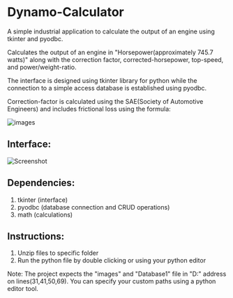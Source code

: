 # Dynamo-Calculator
A simple industrial application to calculate the output of an engine using tkinter and pyodbc.

Calculates the output of an engine in "Horsepower(approximately 745.7 watts)" along with the correction factor, corrected-horsepower, top-speed, and power/weight-ratio.

The interface is designed using tkinter library for python while the connection to a simple access database is established using pyodbc.

Correction-factor is calculated using the SAE(Society of Automotive Engineers) and includes frictional loss using the formula:

![images](https://user-images.githubusercontent.com/112173249/186931113-14855aef-a69c-477c-b988-346596f02cbd.png)

## Interface:
![Screenshot](https://user-images.githubusercontent.com/112173249/186932190-d54cc001-c2b3-4f78-b7c2-916c0ed0e4d8.jpg)


## Dependencies:
1. tkinter (interface)
2. pyodbc (database connection and CRUD operations)
3. math (calculations)

## Instructions:
1. Unzip files to specific folder
2. Run the python file by double clicking or using your python editor

Note: The project expects the "images" and "Database1" file in "D:" address on lines(31,41,50,69). You can specify your custom paths using a python editor tool.

